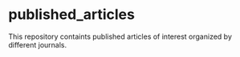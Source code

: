 # published_articles

This repository containts published articles of interest organized by different journals.